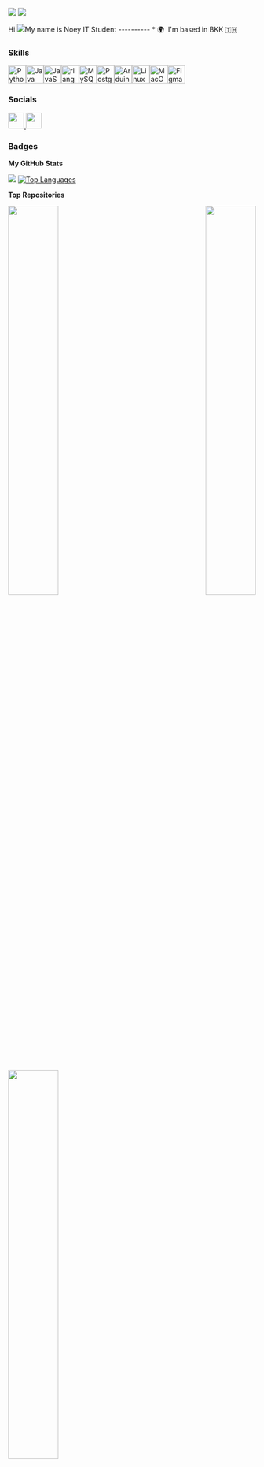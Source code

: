 
![](https://komarev.com/ghpvc/?username=Nisarat-A&style=flat-squareplastic&color=bd7274&label=PROFILE+VIEWS)
<a href="https://www.github.com/Nisarat-A" target="_blank" rel="noreferrer"><img src="https://img.shields.io/github/followers/Nisarat-A?logo=github&style=for-the-badge&color=444e59&labelColor=ffffff" /></a>


Hi ![](https://user-images.githubusercontent.com/18350557/176309783-0785949b-9127-417c-8b55-ab5a4333674e.gif)My name is Noey 
IT Student ----------  * 🌍  I'm based in BKK 🇹🇭

### Skills  

<p align="left"> <a href="https://www.python.org/" target="_blank" rel="noreferrer"><img src="https://raw.githubusercontent.com/danielcranney/readme-generator/main/public/icons/skills/python-colored.svg" width="36" height="36" alt="Python" /></a><a href="https://www.oracle.com/java/" target="_blank" rel="noreferrer"><img src="https://raw.githubusercontent.com/danielcranney/readme-generator/main/public/icons/skills/java-colored.svg" width="36" height="36" alt="Java" /></a><a href="https://developer.mozilla.org/en-US/docs/Web/JavaScript" target="_blank" rel="noreferrer"><img src="https://raw.githubusercontent.com/danielcranney/readme-generator/main/public/icons/skills/javascript-colored.svg" width="36" height="36" alt="JavaScript" /></a><a href="https://www.r-project.org/" target="_blank" rel="noreferrer"><img src="https://raw.githubusercontent.com/danielcranney/readme-generator/main/public/icons/skills/rlang-colored.svg" width="36" height="36" alt="rlang" /></a><a href="https://www.mysql.com/" target="_blank" rel="noreferrer"><img src="https://raw.githubusercontent.com/danielcranney/readme-generator/main/public/icons/skills/mysql-colored.svg" width="36" height="36" alt="MySQL" /></a><a href="https://www.postgresql.org/" target="_blank" rel="noreferrer"><img src="https://raw.githubusercontent.com/danielcranney/readme-generator/main/public/icons/skills/postgresql-colored.svg" width="36" height="36" alt="PostgreSQL" /></a><a href="https://store.arduino.cc/?gclid=Cj0KCQjw2eilBhCCARIsAG0Pf8uueBifykWcsSS4LPESeGQfxGVKJYnzV7bz471XfknQJy_1VINVWM8aAkLtEALw_wcB" target="_blank" rel="noreferrer"><img src="https://raw.githubusercontent.com/danielcranney/readme-generator/main/public/icons/skills/arduino-colored.svg" width="36" height="36" alt="Arduino" /></a><a href="https://www.linux.org" target="_blank" rel="noreferrer"><img src="https://raw.githubusercontent.com/danielcranney/readme-generator/main/public/icons/skills/linux-colored.svg" width="36" height="36" alt="Linux" /></a><a href="https://apple.com" target="_blank" rel="noreferrer"><img src="https://raw.githubusercontent.com/danielcranney/readme-generator/main/public/icons/skills/macos-colored.svg" width="36" height="36" alt="MacOS" /></a><a href="https://www.figma.com/" target="_blank" rel="noreferrer"><img src="https://raw.githubusercontent.com/danielcranney/readme-generator/main/public/icons/skills/figma-colored.svg" width="36" height="36" alt="Figma" /></a> </p> 


 ### Socials 
 
 <p align="left"> <a href="https://www.github.com/Nisarat-A" target="_blank" rel="noreferrer"> <picture> <source media="(prefers-color-scheme: dark)" srcset="https://raw.githubusercontent.com/danielcranney/readme-generator/main/public/icons/socials/github-dark.svg" /> <source media="(prefers-color-scheme: light)" srcset="https://raw.githubusercontent.com/danielcranney/readme-generator/main/public/icons/socials/github.svg" /> <img src="https://raw.githubusercontent.com/danielcranney/readme-generator/main/public/icons/socials/github.svg" width="32" height="32" /> </picture> </a> <a href="http://www.instagram.com/do3amo0" target="_blank" rel="noreferrer"> <picture> <source media="(prefers-color-scheme: dark)" srcset="undefined" /> <source media="(prefers-color-scheme: light)" srcset="https://raw.githubusercontent.com/danielcranney/readme-generator/main/public/icons/socials/instagram.svg" /> <img src="https://raw.githubusercontent.com/danielcranney/readme-generator/main/public/icons/socials/instagram.svg" width="32" height="32" /> </picture> </a></p>

 
### Badges

<b>My GitHub Stats</b>

<a href="http://www.github.com/Nisarat-A"><img src="https://github-readme-streak-stats.herokuapp.com/?user=Nisarat-A&stroke=64748b&background=ffffff&ring=ec4899&fire=ec4899&currStreakNum=64748b&currStreakLabel=ec4899&sideNums=64748b&sideLabels=64748b&dates=64748b&hide_border=true" /></a>
<a href="https://github.com/Nisarat-A" align="left"><img src="https://github-readme-stats.vercel.app/api/top-langs/?username=Nisarat-A&langs_count=10&title_color=ec4899&text_color=64748b&icon_color=444e59&bg_color=ffffff&hide_border=true&locale=en&custom_title=Top%20%Languages" alt="Top Languages" /></a>

<b>Top Repositories</b>
<div width="100%" align="center"><a href="https://github.com/Nisarat-A/DA_Associate" align="left"><img align="left" width="45%" src="https://github-readme-stats.vercel.app/api/pin/?username=Nisarat-A&repo=DA_Associate&title_color=ec4899&text_color=64748b&icon_color=444e59&bg_color=ffffff&hide_border=true&locale=en" /></a><a href="https://github.com/Nisarat-A/Data_Science_Learning" align="right"><img align="right" width="45%" src="https://github-readme-stats.vercel.app/api/pin/?username=Nisarat-A&repo=Data_Science_Learning&title_color=ec4899&text_color=64748b&icon_color=444e59&bg_color=ffffff&hide_border=true&locale=en" /></a></div><br /><br /><br /><br /><br /><br /><br />

<br /><br /><br /><br /><br />
<div width="100%" align="center"><a href="https://github.com/Nisarat-A/The-oldest-businesses-in-the-world" align="left"><img align="left" width="45%" src="https://github-readme-stats.vercel.app/api/pin/?username=Nisarat-A&repo=The-oldest-businesses-in-the-world&title_color=ec4899&text_color=64748b&icon_color=444e59&bg_color=ffffff&hide_border=true&locale=en" /></a></div>



